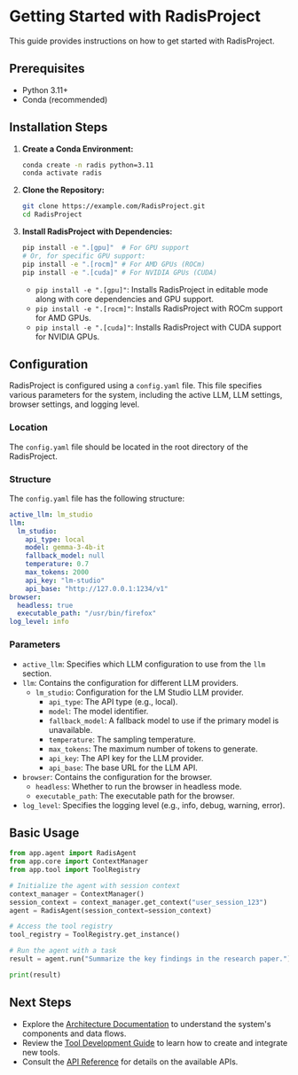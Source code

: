# Getting Started with RadisProject

This guide provides instructions on how to get started with RadisProject.

## Prerequisites

*   Python 3.11+
*   Conda (recommended)

## Installation Steps

1.  **Create a Conda Environment:**

    ```bash
    conda create -n radis python=3.11
    conda activate radis
    ```

2.  **Clone the Repository:**

    ```bash
    git clone https://example.com/RadisProject.git
    cd RadisProject
    ```

3.  **Install RadisProject with Dependencies:**

    ```bash
    pip install -e ".[gpu]"  # For GPU support
    # Or, for specific GPU support:
    pip install -e ".[rocm]" # For AMD GPUs (ROCm)
    pip install -e ".[cuda]" # For NVIDIA GPUs (CUDA)
    ```

    *   `pip install -e ".[gpu]"`: Installs RadisProject in editable mode along with core dependencies and GPU support.
    *   `pip install -e ".[rocm]"`: Installs RadisProject with ROCm support for AMD GPUs.
    *   `pip install -e ".[cuda]"`: Installs RadisProject with CUDA support for NVIDIA GPUs.

## Configuration

RadisProject is configured using a `config.yaml` file. This file specifies various parameters for the system, including the active LLM, LLM settings, browser settings, and logging level.

### Location

The `config.yaml` file should be located in the root directory of the RadisProject.

### Structure

The `config.yaml` file has the following structure:

```yaml
active_llm: lm_studio
llm:
  lm_studio:
    api_type: local
    model: gemma-3-4b-it
    fallback_model: null
    temperature: 0.7
    max_tokens: 2000
    api_key: "lm-studio"
    api_base: "http://127.0.0.1:1234/v1"
browser:
  headless: true
  executable_path: "/usr/bin/firefox"
log_level: info
```

### Parameters

*   `active_llm`: Specifies which LLM configuration to use from the `llm` section.
*   `llm`: Contains the configuration for different LLM providers.
    *   `lm_studio`: Configuration for the LM Studio LLM provider.
        *   `api_type`: The API type (e.g., local).
        *   `model`: The model identifier.
        *   `fallback_model`: A fallback model to use if the primary model is unavailable.
        *   `temperature`: The sampling temperature.
        *   `max_tokens`: The maximum number of tokens to generate.
        *   `api_key`: The API key for the LLM provider.
        *   `api_base`: The base URL for the LLM API.
*   `browser`: Contains the configuration for the browser.
    *   `headless`: Whether to run the browser in headless mode.
    *   `executable_path`: The executable path for the browser.
*   `log_level`: Specifies the logging level (e.g., info, debug, warning, error).

## Basic Usage

```python
from app.agent import RadisAgent
from app.core import ContextManager
from app.tool import ToolRegistry

# Initialize the agent with session context
context_manager = ContextManager()
session_context = context_manager.get_context("user_session_123")
agent = RadisAgent(session_context=session_context)

# Access the tool registry
tool_registry = ToolRegistry.get_instance()

# Run the agent with a task
result = agent.run("Summarize the key findings in the research paper.")

print(result)
```

## Next Steps

*   Explore the [Architecture Documentation](architecture.md) to understand the system's components and data flows.
*   Review the [Tool Development Guide](tools.md) to learn how to create and integrate new tools.
*   Consult the [API Reference](api/) for details on the available APIs.
